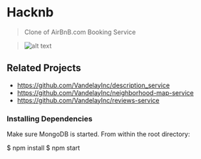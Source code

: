# Hacknb

> Clone of AirBnB.com Booking Service

> ![alt text](https://i.imgur.com/bDiGWdb.png)

## Related Projects

  - https://github.com/VandelayInc/description_service
  - https://github.com/VandelayInc/neighborhood-map-service
  - https://github.com/VandelayInc/reviews-service

### Installing Dependencies

Make sure MongoDB is started. From within the root directory:

$ npm install
$ npm start


